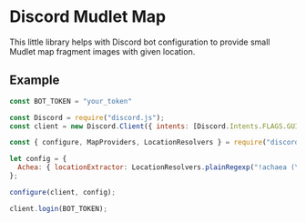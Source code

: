 # Discord Mudlet Map

This little library helps with Discord bot configuration to provide small Mudlet map fragment images with given location.

## Example

```js
const BOT_TOKEN = "your_token"

const Discord = require("discord.js");
const client = new Discord.Client({ intents: [Discord.Intents.FLAGS.GUILD_MESSAGES, Discord.Intents.FLAGS.GUILDS] });

const { configure, MapProviders, LocationResolvers } = require("discord-mudlet-map")

let config = {
  Achea: { locationExtractor: LocationResolvers.plainRegexp("!achaea (\\d+)"), provider: MapProviders.retryingDownloader("https://raw.githubusercontent.com/IRE-Mudlet-Mapping/AchaeaCrowdmap/gh-pages/Map/map", { retries: 5, delay : 10000 }) },
};

configure(client, config);

client.login(BOT_TOKEN);
```
